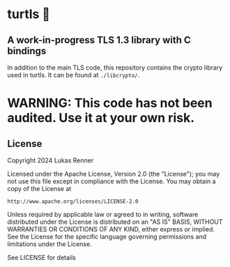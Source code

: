 # turtls 🐢

## A work-in-progress TLS 1.3 library with C bindings

In addition to the main TLS code, this repository contains the crypto library used in turtls.
It can be found at `./libcrypto/`.

WARNING: This code has not been audited. Use it at your own risk.
================================================================

## License
Copyright 2024 Lukas Renner

Licensed under the Apache License, Version 2.0 (the "License");
you may not use this file except in compliance with the License.
You may obtain a copy of the License at

    http://www.apache.org/licenses/LICENSE-2.0

Unless required by applicable law or agreed to in writing, software
distributed under the License is distributed on an "AS IS" BASIS,
WITHOUT WARRANTIES OR CONDITIONS OF ANY KIND, either express or implied.
See the License for the specific language governing permissions and
limitations under the License.

See LICENSE for details
